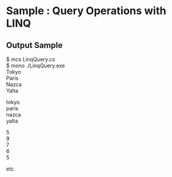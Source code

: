 # Sample : Query Operations with LINQ

## Output Sample

$ mcs LinqQuery.cs  
$ mono ./LinqQuery.exe  
Tokyo  
Paris  
Nazca  
Yalta  

tokyo  
paris  
nazca  
yalta  

5  
9  
7  
6  
5  

etc.
